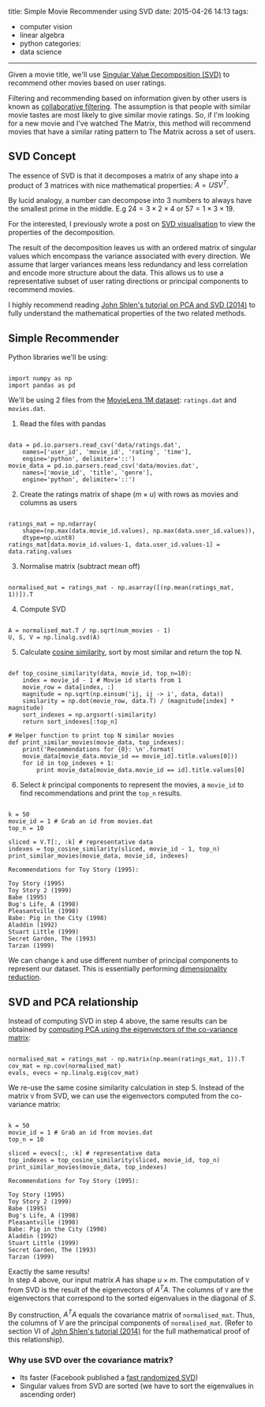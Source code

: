 title: Simple Movie Recommender using SVD
date: 2015-04-26 14:13
tags:
- computer vision
- linear algebra
- python
categories:
- data science
---

Given a movie title, we'll use [Singular Value Decomposition (SVD)](http://mathworld.wolfram.com/SingularValueDecomposition.html) to recommend other movies based on user ratings.

Filtering and recommending based on information given by other users is known as [collaborative filtering](http://en.wikipedia.org/wiki/Collaborative_filtering). The assumption is that people with similar movie tastes are most likely to give similar movie ratings. So, if I'm looking for a new movie and I've watched The Matrix, this method will recommend movies that have a similar rating pattern to The Matrix across a set of users.

## SVD Concept
The essence of SVD is that it decomposes a matrix of any shape into a product of 3 matrices with nice mathematical properties: $A = U S V^T$. 

By lucid analogy, a number can decompose into 3 numbers to always have the smallest prime in the middle. E.g $24 = 3 \times 2 \times 4$ or $57 = 1 \times 3 \times 19$.

For the interested, I previously wrote a post on [SVD visualisation](https://alyssaq.github.io/2015/singular-value-decomposition-visualisation) to view the properties of the decomposition.

The result of the decomposition leaves us with an ordered matrix of singular values which encompass the variance associated with every direction. We assume that larger variances means less redundancy and less correlation and encode more structure about the data. This allows us to use a representative subset of user rating directions or principal components to recommend movies.

I highly recommend reading [John Shlen's tutorial on PCA and SVD (2014)](http://arxiv.org/pdf/1404.1100.pdf) to fully understand the mathematical properties of the  two related methods.

## Simple Recommender
Python libraries we'll be using:
<pre><code class="language-python">
import numpy as np
import pandas as pd
</code></pre>

We'll be using 2 files from the [MovieLens 1M dataset](http://grouplens.org/datasets/movielens): `ratings.dat` and `movies.dat`.

1) Read the files with pandas
<pre><code class="language-python">
data = pd.io.parsers.read_csv('data/ratings.dat', 
	names=['user_id', 'movie_id', 'rating', 'time'],
	engine='python', delimiter='::')
movie_data = pd.io.parsers.read_csv('data/movies.dat',
	names=['movie_id', 'title', 'genre'],
	engine='python', delimiter='::')
</code></pre>

2) Create the ratings matrix of shape ($m \times u$) with rows as movies and columns as users
<pre><code class="language-python">
ratings_mat = np.ndarray(
	shape=(np.max(data.movie_id.values), np.max(data.user_id.values)),
	dtype=np.uint8)
ratings_mat[data.movie_id.values-1, data.user_id.values-1] = data.rating.values
</code></pre>

3) Normalise matrix (subtract mean off)
<pre><code class="language-python">
normalised_mat = ratings_mat - np.asarray([(np.mean(ratings_mat, 1))]).T
</code></pre>

4) Compute SVD
<pre><code class="language-python">
A = normalised_mat.T / np.sqrt(num_movies - 1)
U, S, V = np.linalg.svd(A)
</code></pre>

5) Calculate [cosine similarity](http://en.wikipedia.org/wiki/Cosine_similarity), sort by most similar and return the top N.
<pre><code class="language-python">
def top_cosine_similarity(data, movie_id, top_n=10):
    index = movie_id - 1 # Movie id starts from 1
    movie_row = data[index, :]
    magnitude = np.sqrt(np.einsum('ij, ij -> i', data, data))
    similarity = np.dot(movie_row, data.T) / (magnitude[index] * magnitude)
    sort_indexes = np.argsort(-similarity)
    return sort_indexes[:top_n]

# Helper function to print top N similar movies
def print_similar_movies(movie_data, top_indexes):
    print('Recommendations for {0}: \n'.format(
    movie_data[movie_data.movie_id == movie_id].title.values[0]))
    for id in top_indexes + 1:
        print movie_data[movie_data.movie_id == id].title.values[0]
</code></pre>

6) Select $k$ principal components to represent the movies, a `movie_id` to find recommendations and print the `top_n` results.
<pre><code class="language-python">
k = 50
movie_id = 1 # Grab an id from movies.dat
top_n = 10

sliced = V.T[:, :k] # representative data
indexes = top_cosine_similarity(sliced, movie_id - 1, top_n)
print_similar_movies(movie_data, movie_id, indexes)
</code></pre>

	Recommendations for Toy Story (1995): 

    Toy Story (1995)
    Toy Story 2 (1999)
    Babe (1995)
    Bug's Life, A (1998)
    Pleasantville (1998)
    Babe: Pig in the City (1998)
    Aladdin (1992)
    Stuart Little (1999)
    Secret Garden, The (1993)
    Tarzan (1999)
    
We can change `k` and use different number of principal components to represent our dataset. This is essentially performing [dimensionality reduction](http://en.wikipedia.org/wiki/Dimensionality_reduction). 
 
## SVD and PCA relationship
Instead of computing SVD in step 4 above, the same results can be obtained by [computing PCA using the eigenvectors of the co-variance matrix](http://en.wikipedia.org/wiki/Principal_component_analysis#Computing_PCA_using_the_covariance_method):

<pre><code class="language-python">
normalised_mat = ratings_mat - np.matrix(np.mean(ratings_mat, 1)).T
cov_mat = np.cov(normalised_mat)
evals, evecs = np.linalg.eig(cov_mat)
</code></pre>

We re-use the same cosine similarity calculation in step 5. Instead of the matrix `V` from SVD, we can use the eigenvectors computed from the co-variance matrix:
<pre><code class="language-python">
k = 50
movie_id = 1 # Grab an id from movies.dat
top_n = 10

sliced = evecs[:, :k] # representative data
top_indexes = top_cosine_similarity(sliced, movie_id, top_n)
print_similar_movies(movie_data, top_indexes)
</code></pre>

	Recommendations for Toy Story (1995): 

    Toy Story (1995)
    Toy Story 2 (1999)
    Babe (1995)
    Bug's Life, A (1998)
    Pleasantville (1998)
    Babe: Pig in the City (1998)
    Aladdin (1992)
    Stuart Little (1999)
    Secret Garden, The (1993)
    Tarzan (1999)

Exactly the same results!     
In step 4 above, our input matrix $A$ has shape $u \times m$. The computation of `V` from SVD is the result of the eigenvectors of $A^T A$. The columns of `V` are the eigenvectors that correspond to the sorted eigenvalues in the diagonal of $S$. 

By construction, $A^T A$ equals the covariance matrix of `normalised_mat`. Thus, the columns of $V$ are the principal components of `normalised_mat`. (Refer to section VI of [John Shlen's tutorial (2014)](http://arxiv.org/pdf/1404.1100.pdf) for the full mathematical proof of this relationship).

### Why use SVD over the covariance matrix?
  * Its faster (Facebook published a [fast randomized SVD](https://research.facebook.com/blog/294071574113354/fast-randomized-svd))
  * Singular values from SVD are sorted (we have to sort the eigenvalues in ascending order)
  
  
  